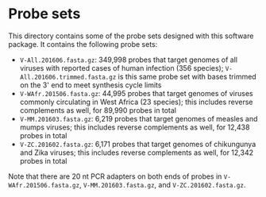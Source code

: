 Probe sets
==========

This directory contains some of the probe sets designed with this software package. It contains the following probe sets:
* `V-All.201606.fasta.gz`: 349,998 probes that target genomes of all viruses with reported cases of human infection (356 species); `V-All.201606.trimmed.fasta.gz` is this same probe set with bases trimmed on the 3' end to meet synthesis cycle limits
* `V-WAfr.201506.fasta.gz`: 44,995 probes that target genomes of viruses commonly circulating in West Africa (23 species); this includes reverse complements as well, for 89,990 probes in total
* `V-MM.201603.fasta.gz`: 6,219 probes that target genomes of measles and mumps viruses; this includes reverse complements as well, for 12,438 probes in total
* `V-ZC.201602.fasta.gz`: 6,171 probes that target genomes of chikungunya and Zika viruses; this includes reverse complements as well, for 12,342 probes in total

Note that there are 20 nt PCR adapters on both ends of probes in `V-WAfr.201506.fasta.gz`, `V-MM.201603.fasta.gz`, and `V-ZC.201602.fasta.gz`.
